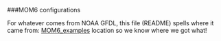 ###MOM6 configurations

For whatever comes from NOAA GFDL, this file (README) spells where it came from: [MOM6_examples](https://github.com/NOAA-GFDL/MOM6-examples) location so we know where we got what!
